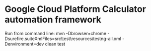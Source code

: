 # Google Cloud Platform Calculator automation framework

Run from command line: mvn -Dbrowser=chrome -Dsurefire.suiteXmlFiles=src\test\resources\testng-all.xml -Denvironment=dev clean test
